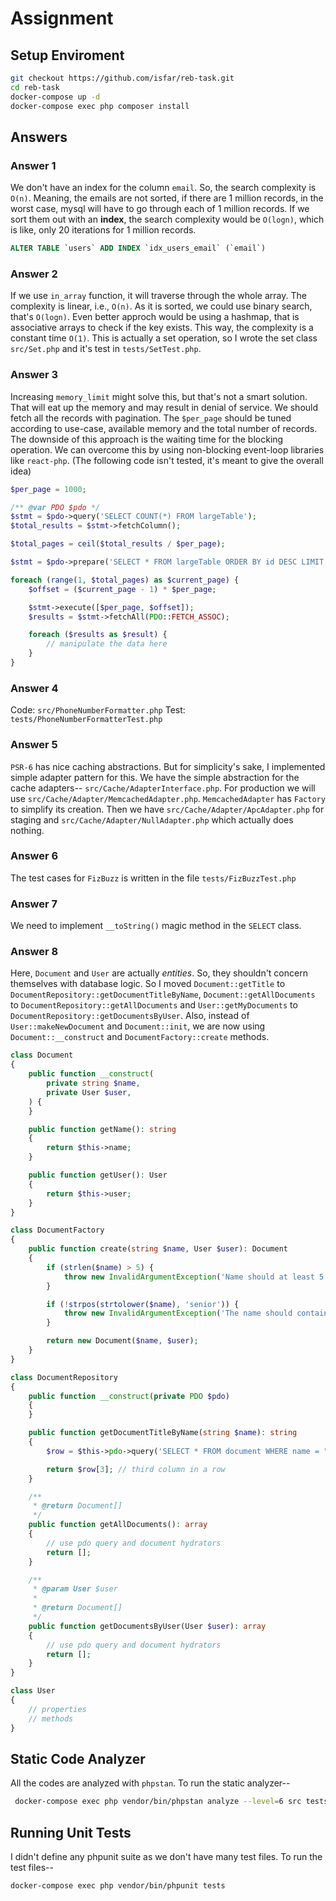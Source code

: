 # Assignment

## Setup Enviroment

```bash
git checkout https://github.com/isfar/reb-task.git
cd reb-task
docker-compose up -d  
docker-compose exec php composer install
```

## Answers

### Answer 1

We don't have an index for the column `email`. So, the search complexity is `O(n)`. Meaning, the emails are not sorted, if there are 1 million records, in the worst case, mysql will have to go through each of 1 million records. If we sort them out with an **index**, the search complexity would be `O(logn)`, which is like, only 20 iterations for 1 million records. 

```sql
ALTER TABLE `users` ADD INDEX `idx_users_email` (`email`)
```

### Answer 2

If we use `in_array` function, it will traverse through the whole array. The complexity is linear, i.e., `O(n)`. As it is sorted, we could use binary search, that's `O(logn)`. Even better approch would be using a hashmap, that is associative arrays to check if the key exists. This way, the complexity is a constant time `O(1)`. This is actually a set operation, so I wrote the set class `src/Set.php` and it's test in `tests/SetTest.php`.


### Answer 3 

Increasing `memory_limit` might solve this, but that's not a smart solution. That will eat up the memory and may result in denial of service. We should fetch all the records with pagination. The `$per_page` should be tuned according to use-case, available memory and the total number of records. The downside of this approach is the waiting time for the blocking operation. We can overcome this by using non-blocking event-loop libraries like `react-php`. (The following code isn't tested, it's meant to give the overall idea)

```php
$per_page = 1000;

/** @var PDO $pdo */
$stmt = $pdo->query('SELECT COUNT(*) FROM largeTable');
$total_results = $stmt->fetchColumn();

$total_pages = ceil($total_results / $per_page);

$stmt = $pdo->prepare('SELECT * FROM largeTable ORDER BY id DESC LIMIT ? OFFSET ?');

foreach (range(1, $total_pages) as $current_page) {
    $offset = ($current_page - 1) * $per_page; 

    $stmt->execute([$per_page, $offset]);
    $results = $stmt->fetchAll(PDO::FETCH_ASSOC);

    foreach ($results as $result) {
        // manipulate the data here
    }
}
```

### Answer 4

Code: `src/PhoneNumberFormatter.php`
Test: `tests/PhoneNumberFormatterTest.php`

### Answer 5

`PSR-6` has nice caching abstractions. But for simplicity's sake, I implemented simple adapter pattern for this. We have the simple abstraction for the cache adapters-- `src/Cache/AdapterInterface.php`. For production we will use `src/Cache/Adapter/MemcachedAdapter.php`. `MemcachedAdapter` has `Factory` to simplify its creation. Then we have `src/Cache/Adapter/ApcAdapter.php` for staging and `src/Cache/Adapter/NullAdapter.php` which actually does nothing.

### Answer 6

The test cases for `FizBuzz` is written in the file `tests/FizBuzzTest.php`

### Answer 7 

We need to implement `__toString()` magic method in the `SELECT` class.

### Answer 8

Here, `Document` and `User` are actually *entities*. So, they shouldn't concern themselves with database logic. So I moved `Document::getTitle` to `DocumentRepository::getDocumentTitleByName`, `Document::getAllDocuments` to `DocumentRepository::getAllDocuments` and `User::getMyDocuments` to `DocumentRepository::getDocumentsByUser`. Also, instead of `User::makeNewDocument` and `Document::init`, we are now using `Document::__construct` and `DocumentFactory::create` methods.

```php
class Document
{
    public function __construct(
        private string $name,
        private User $user,
    ) {
    }

    public function getName(): string
    {
        return $this->name;
    }

    public function getUser(): User
    {
        return $this->user;
    }
}

class DocumentFactory
{
    public function create(string $name, User $user): Document
    {
        if (strlen($name) > 5) {
            throw new InvalidArgumentException('Name should at least 5 characters long.');
        }

        if (!strpos(strtolower($name), 'senior')) {
            throw new InvalidArgumentException('The name should contain "senior".');
        }

        return new Document($name, $user);
    }
}

class DocumentRepository
{
    public function __construct(private PDO $pdo)
    {
    }

    public function getDocumentTitleByName(string $name): string
    {
        $row = $this->pdo->query('SELECT * FROM document WHERE name = "' . $name . '" LIMIT 1');

        return $row[3]; // third column in a row
    }

    /**
     * @return Document[]
     */
    public function getAllDocuments(): array
    {
        // use pdo query and document hydrators
        return [];
    }

    /**
     * @param User $user
     * 
     * @return Document[]
     */
    public function getDocumentsByUser(User $user): array
    {
        // use pdo query and document hydrators
        return [];
    }
}

class User
{
    // properties
    // methods
}
```

## Static Code Analyzer

All the codes are analyzed with `phpstan`. To run the static analyzer--

```bash
 docker-compose exec php vendor/bin/phpstan analyze --level=6 src tests
```

## Running Unit Tests

I didn't define any phpunit suite as we don't have many test files. To run the test files-- 


```bash
docker-compose exec php vendor/bin/phpunit tests
```
